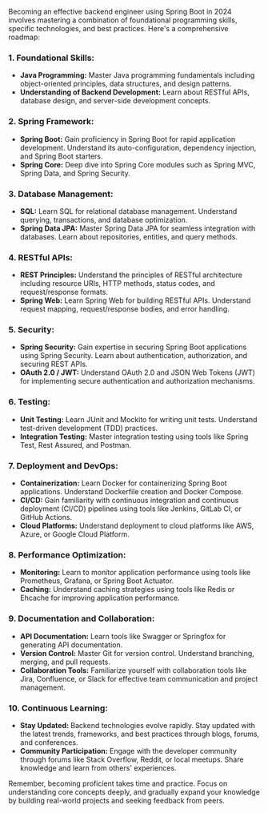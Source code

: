 Becoming an effective backend engineer using Spring Boot in 2024 involves mastering a combination of foundational programming skills, specific technologies, and best practices. Here's a comprehensive roadmap:

### 1. **Foundational Skills:**
   - **Java Programming:** Master Java programming fundamentals including object-oriented principles, data structures, and design patterns.
   - **Understanding of Backend Development:** Learn about RESTful APIs, database design, and server-side development concepts.

### 2. **Spring Framework:**
   - **Spring Boot:** Gain proficiency in Spring Boot for rapid application development. Understand its auto-configuration, dependency injection, and Spring Boot starters.
   - **Spring Core:** Deep dive into Spring Core modules such as Spring MVC, Spring Data, and Spring Security.

### 3. **Database Management:**
   - **SQL:** Learn SQL for relational database management. Understand querying, transactions, and database optimization.
   - **Spring Data JPA:** Master Spring Data JPA for seamless integration with databases. Learn about repositories, entities, and query methods.

### 4. **RESTful APIs:**
   - **REST Principles:** Understand the principles of RESTful architecture including resource URIs, HTTP methods, status codes, and request/response formats.
   - **Spring Web:** Learn Spring Web for building RESTful APIs. Understand request mapping, request/response bodies, and error handling.

### 5. **Security:**
   - **Spring Security:** Gain expertise in securing Spring Boot applications using Spring Security. Learn about authentication, authorization, and securing REST APIs.
   - **OAuth 2.0 / JWT:** Understand OAuth 2.0 and JSON Web Tokens (JWT) for implementing secure authentication and authorization mechanisms.

### 6. **Testing:**
   - **Unit Testing:** Learn JUnit and Mockito for writing unit tests. Understand test-driven development (TDD) practices.
   - **Integration Testing:** Master integration testing using tools like Spring Test, Rest Assured, and Postman.

### 7. **Deployment and DevOps:**
   - **Containerization:** Learn Docker for containerizing Spring Boot applications. Understand Dockerfile creation and Docker Compose.
   - **CI/CD:** Gain familiarity with continuous integration and continuous deployment (CI/CD) pipelines using tools like Jenkins, GitLab CI, or GitHub Actions.
   - **Cloud Platforms:** Understand deployment to cloud platforms like AWS, Azure, or Google Cloud Platform.

### 8. **Performance Optimization:**
   - **Monitoring:** Learn to monitor application performance using tools like Prometheus, Grafana, or Spring Boot Actuator.
   - **Caching:** Understand caching strategies using tools like Redis or Ehcache for improving application performance.

### 9. **Documentation and Collaboration:**
   - **API Documentation:** Learn tools like Swagger or Springfox for generating API documentation.
   - **Version Control:** Master Git for version control. Understand branching, merging, and pull requests.
   - **Collaboration Tools:** Familiarize yourself with collaboration tools like Jira, Confluence, or Slack for effective team communication and project management.

### 10. **Continuous Learning:**
   - **Stay Updated:** Backend technologies evolve rapidly. Stay updated with the latest trends, frameworks, and best practices through blogs, forums, and conferences.
   - **Community Participation:** Engage with the developer community through forums like Stack Overflow, Reddit, or local meetups. Share knowledge and learn from others' experiences.

Remember, becoming proficient takes time and practice. Focus on understanding core concepts deeply, and gradually expand your knowledge by building real-world projects and seeking feedback from peers.